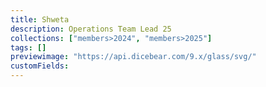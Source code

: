 ```yaml
---
title: Shweta
description: Operations Team Lead 25
collections: ["members>2024", "members>2025"]
tags: []
previewimage: "https://api.dicebear.com/9.x/glass/svg/"
customFields:
---
```

